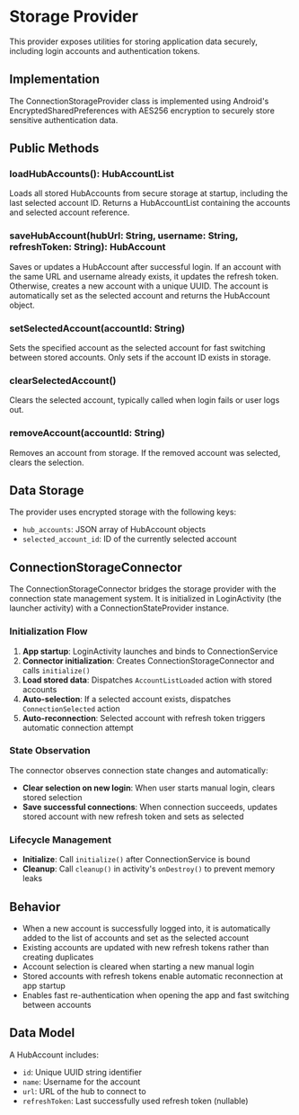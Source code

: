 Storage Provider
================

This provider exposes utilities for storing application data securely, including
login accounts and authentication tokens.

## Implementation

The ConnectionStorageProvider class is implemented using Android's EncryptedSharedPreferences
with AES256 encryption to securely store sensitive authentication data.

## Public Methods

### loadHubAccounts(): HubAccountList
Loads all stored HubAccounts from secure storage at startup, including the last 
selected account ID. Returns a HubAccountList containing the accounts and selected 
account reference.

### saveHubAccount(hubUrl: String, username: String, refreshToken: String): HubAccount
Saves or updates a HubAccount after successful login. If an account with the same
URL and username already exists, it updates the refresh token. Otherwise, creates
a new account with a unique UUID. The account is automatically set as the selected
account and returns the HubAccount object.

### setSelectedAccount(accountId: String)
Sets the specified account as the selected account for fast switching between
stored accounts. Only sets if the account ID exists in storage.

### clearSelectedAccount()
Clears the selected account, typically called when login fails or user logs out.

### removeAccount(accountId: String)
Removes an account from storage. If the removed account was selected, clears
the selection.

## Data Storage

The provider uses encrypted storage with the following keys:
- `hub_accounts`: JSON array of HubAccount objects
- `selected_account_id`: ID of the currently selected account

## ConnectionStorageConnector

The ConnectionStorageConnector bridges the storage provider with the connection state management system. It is initialized in LoginActivity (the launcher activity) with a ConnectionStateProvider instance.

### Initialization Flow
1. **App startup**: LoginActivity launches and binds to ConnectionService
2. **Connector initialization**: Creates ConnectionStorageConnector and calls `initialize()`
3. **Load stored data**: Dispatches `AccountListLoaded` action with stored accounts
4. **Auto-selection**: If a selected account exists, dispatches `ConnectionSelected` action
5. **Auto-reconnection**: Selected account with refresh token triggers automatic connection attempt

### State Observation
The connector observes connection state changes and automatically:
- **Clear selection on new login**: When user starts manual login, clears stored selection
- **Save successful connections**: When connection succeeds, updates stored account with new refresh token and sets as selected

### Lifecycle Management
- **Initialize**: Call `initialize()` after ConnectionService is bound
- **Cleanup**: Call `cleanup()` in activity's `onDestroy()` to prevent memory leaks

## Behavior

- When a new account is successfully logged into, it is automatically added to the 
  list of accounts and set as the selected account
- Existing accounts are updated with new refresh tokens rather than creating duplicates
- Account selection is cleared when starting a new manual login
- Stored accounts with refresh tokens enable automatic reconnection at app startup
- Enables fast re-authentication when opening the app and fast switching between accounts

## Data Model

A HubAccount includes:
- `id`: Unique UUID string identifier
- `name`: Username for the account
- `url`: URL of the hub to connect to
- `refreshToken`: Last successfully used refresh token (nullable)
